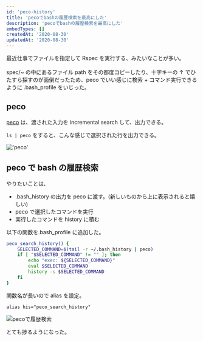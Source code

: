 ```yaml
---
id: 'peco-history'
title: 'pecoでbashの履歴検索を最高にした'
description: 'pecoでbashの履歴検索を最高にした'
embedTypes: []
createdAt: '2020-08-30'
updatedAt: '2020-08-30'
---
```


最近仕事でファイルを指定して Rspec を実行する、みたいなことが多い。
<br><br>
spec/~ の中にあるファイル path をその都度コピーしたり、十字キーの ↑ でひたすら探すのが面倒だったため、peco でいい感じに検索 + コマンド実行できるように .bash_profile をいじった。

## peco

[peco](https://github.com/peco/peco) は、渡された入力を incremental search して、出力できる。

`ls | peco` をすると、こんな感じで選択された行を出力できる。

!['peco'](/blogs/peco-history/peco.gif)

## peco で bash の履歴検索

やりたいことは、

- .bash_history の出力を peco に渡す。(新しいものから上に表示されると嬉しい)
- peco で選択したコマンドを実行
- 実行したコマンドを history に積む

以下の関数を.bash_profile に追加した。

```bash
peco_search_history() {
    SELECTED_COMMAND=$(tail -r ~/.bash_history | peco)
    if [ "$SELECTED_COMMAND" != "" ]; then
        echo "exec: ${SELECTED_COMMAND}"
        eval $SELECTED_COMMAND
        history -s $SELECTED_COMMAND
    fi
}
```

関数名が長いので alias を設定。

```
alias his="peco_search_history"
```

<img src="/blogs/peco-history/peco-history.gif" alt="pecoで履歴検索">

とても捗るようになった。
